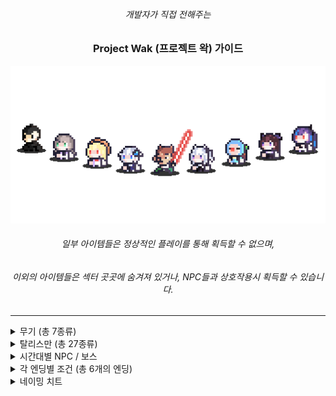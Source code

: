 <div align="center">

###### 개발자가 직접 전해주는

### Project Wak (프로젝트 왁) 가이드

<img src = "etc/images/thumnail.png" width = "600px">

###### 일부 아이템들은 정상적인 플레이를 통해 획득할 수 없으며,
###### 이외의 아이템들은 섹터 곳곳에 숨겨져 있거나, NPC들과 상호작용시 획득할 수 있습니다.


</div>

-----------------------

<details>
<summary>무기 (총 7종류)</summary>

-----------------------

#### 양손 광선검 [Item No.01]

<img src = "etc/items_weapons/945f2545-f419-4940-be57-c5af75e9d0f2.png" width = "64px">

- 가드 효율 0%</br>
- 특수 효과 : 익스플로전 사용 가능 및 매 100번째 타격 마다 강력한 '갈!' 데미지</br>


- 무기 강화 1레벨 이상시, 에네르기파 사용 가능</br>
- '의문의 제단'에 붉은 광선검과 푸른 광선검을 바쳐 획득 가능</br>

</br></br>
#


#### 초록 광선검 [Item No.02]

<img src = "etc/items_weapons/53e9010f-b1ba-4a5e-9407-12a0b220d427.png" width = "64px">

- 가드 효율 10%</br>
- 특수 효과 : 일반 공격 공속 증가</br>


- 무기 강화 1레벨 이상시, 에네르기파 사용 가능</br>
- '검성의 그림자' 처치시 획득 가능</br>

</br></br>
#



#### 붉은 광선검 [Item No.03]

<img src = "etc/items_weapons/c574c192-7d8c-4532-bb8b-70bdd5943387.png" width = "64px">

- 가드 효율 10%</br>


- 무기 강화 1레벨 이상시, 에네르기파 사용 가능</br>
- 튜토리얼 스테이지에서 획득 가능</br>

</br></br>
#



#### 푸른 광선검 [Item No.04]

<img src = "etc/items_weapons/f820f2a9-a2d1-4fb0-9d84-6207fa939363.png" width = "64px">

- 가드 효율 10%</br>
- 특수 효과 : 매 100번째 타격 마다 강력한 '갈!' 데미지</br>


- 무기 강화 1레벨 이상시, 에네르기파 사용 가능</br>
- '검성의 그림자' 처치시 획득 가능</br>

</br></br>
#



#### 돌격 소총 [Item No.05]

<img src = "etc/items_weapons/f2327aea-bb58-4ecf-b5b0-f858f0ae197d.png" width = "64px">

- 가드 효율 -50%</br>
- 특수 효과 : A키를 사용한 공격만 가능, 총알 제한 없음, 적의 방어력을 무시한 고정 데미지 적용</br>


- 탈리스만 '객관안'과 함께 사용하면, 세트 효과 '자동 조준' 활성화</br>
- '검성의 그림자' 처치시 획득 가능</br>

</br></br>
#


#### 지옥 참마도 [Item No.06]

<img src = "etc/items_weapons/baaa250a-cafc-4b6e-86be-b75359556b3a.png" width = "64px">

- 가드 효율 20%</br>
- 특수 효과 : '할복' 사용 가능</br>


- '할복' 사용 이후, 탈리스만 '아이네가 준 도끼'와 함께 사용하면 성능이 매우 좋아짐</br>
- '검성의 그림자' 처치시 획득 가능</br>

</br></br>


#### 왁초리 [Item No.07]

<img src = "etc/items_weapons/cebda1fd-45bf-4a67-af7d-b58d645dd792.png" width = "64px">

- 가드 효율 0%</br>


- 정상적인 방법을 통해선 획득 불가능</br>

</br></br>

---------------------------------

</details>





<details>
<summary>탈리스만 (총 27종류)</summary>

-----------------------

#### Re:wind 시계 [Item No.102]

<img src = "etc/items_accesories/e2c9d994-3a44-4e96-8437-e57bb0c58b83.png" width = "64px">

- 특수 효과 : 게임 오버가 되었을 때, 바로 직전의 과거로 시간을 되돌림.</br>
또한, 현재 시각과 함께 왁드로이드 완성까지 남은 시간을 표시해줌.


- 아이네를 통해 획득 가능</br>

</br></br>
#


#### 객관안 [Item No.103]

<img src = "etc/items_accesories/4834ca26-3609-4e92-b37b-de6e298eb95b.png" width = "64px">

- 특수 효과 : 자동으로 적을 타깃팅 해줌 (= 락온 효과)</br>


- 돌격 소총과 함께 사용하면 총을 모든 각도로 자동 조준함</br>
- 섹터 탐사를 통해 획득 가능 (숨겨진 아이템)</br>

</br></br>
#



#### 런닝 나시 [Item No.104]

<img src = "etc/items_accesories/33368b04-1ab5-410e-9c2e-8b2fa4bd3563.png" width = "64px">

- 특수 효과 : 대쉬 스킬 사용시 소모하는 스테미나량 50% 경감</br>


- 섹터 탐사를 통해 획득 가능 (숨겨진 아이템)</br>

</br></br>
#



#### 보라색 리본 [Item No.105]

<img src = "etc/items_accesories/27ae17f7-542f-4132-9cb0-5452ff7e5e3a.png" width = "64px">

- 특수 효과 : 방어력 10% 증가 및 최대 체력 50만큼 증가</br>


- 주르르를 통해 획득 가능</br>

</br></br>
#



#### 징버거 [Item No.106]

<img src = "etc/items_accesories/e23148b3-abe0-4d3e-8de3-3b96bd9ab770.png" width = "64px">

- 특수 효과 : 전투 모드가 아닌경우, 체력을 조금씩 회복</br>


- 징버거를 통해 획득 가능</br>

</br></br>
#


#### 파란 머리핀 [Item No.107]

<img src = "etc/items_accesories/acd7c5c8-9f99-4ff1-861c-94544003d6dc.png" width = "64px">

- 특수 효과 : 방어력 10% 증가 및 최대 체력 50만큼 증가</br>


- 고세구를 통해 획득 가능</br>

</br></br>
#


#### 응원 깃발 [Item No.108]

<img src = "etc/items_accesories/14b748e0-3161-456d-b8b0-554a6cf4befb.png" width = "64px">

- 특수 효과 : 기본 데미지 18% 증가</br>


- 섹터 탐사를 통해 획득 가능 (숨겨진 아이템)</br>

</br></br>
#


#### 알잘딱 가드 [Item No.109]

<img src = "etc/items_accesories/2dec64d9-b339-4a52-99a1-5973a9288fef.png" width = "64px">

- 특수 효과 : 적에게 피격당할시, 70%확률로 자동 방어</br>


- 난이도 설정을 통해 획득 가능 (벨런스 보정 아이템)</br>

</br></br>
#


#### 아이돌 신발 [Item No.110]

<img src = "etc/items_accesories/cd4dffa2-09b3-4aac-83db-f4aa7c303c4e.png" width = "64px">

- 특수 효과 : 점프력 증가 및 중력 감소</br>


- 해당 탈리스만을 이용하여 얻을 수 있는 특수 탈리스만들이 맵 곳곳에 존재함</br>
- 섹터 탐사를 통해 획득 가능 (숨겨진 아이템)</br>

</br></br>
#


#### 푸른색의 깃발 [Item No.111]

<img src = "etc/items_accesories/dbb84ba4-efac-4cef-bc62-83756d3561e9.png" width = "64px">

- 특수 효과 : 크리티컬 데미지 확률 15% 증가</br>


- 섹터 탐사를 통해 획득 가능 (숨겨진 아이템)</br>

</br></br>
#


#### 다이아몬드 검 [Item No.112]

<img src = "etc/items_accesories/a05a9789-e2c8-44a8-9814-3d8056f6aed3.png" width = "64px">

- 특수 효과 : 크리티컬 데미지 확률 10% 및 기본 데미지 10% 증가</br>


- 비챤을 통해 획득 가능</br>

</br></br>
#


#### AED (심장 제세동기) [Item No.113]

<img src = "etc/items_accesories/7a099ff1-0880-4487-aa3d-78294580adad.png" width = "64px">

- 특수 효과 : 플레이어가 사망하였을때, 체력을 1만큼 남기고 즉시 부활</br>


- 릴파를 통해 획득 가능</br>

</br></br>
#


#### 뱅갈고무나무 에스트 병 [Item No.114]

<img src = "etc/items_accesories/bd64db59-4a2d-4bd1-a91f-179205f0e95c.png" width = "64px">

- 특수 효과 : 최대 체력의 50%만큼 회복 및 상태 이상 해제</br>


- 사망 횟수가 10회를 넘었을시, 아이네를 통해 획득 가능 / 난이도 설정을 통해 획득 가능 (벨런스 보정 아이템)</br>

</br></br>
#


#### 각성제 [Item No.115]

<img src = "etc/items_accesories/73cc98ba-81c6-4e30-b08e-f4e9901a94e4.png" width = "64px">

- 특수 효과 : 사용 즉시 레이지 모드 발동 및 상태 이상 해제</br>


- 섹터 탐사를 통해 획득 가능 (숨겨진 아이템)</br>

</br></br>
#


#### 깨진 하트 크리스탈 (좌) [Item No.116]

<img src = "etc/items_accesories/eaacbb97-063f-4fc1-8bab-485970a7d1a2.png" width = "64px">

- 특수 효과 : 최대 체력 100만큼 증가</br>


- 섹터 탐사를 통해 획득 가능 (숨겨진 아이템)</br>

</br></br>
#


#### 깨진 하트 크리스탈 (우) [Item No.117]

<img src = "etc/items_accesories/b63c67f4-8277-4a32-9c73-54f2b4774187.png" width = "64px">

- 특수 효과 : 최대 체력 100만큼 증가</br>


- 섹터 탐사를 통해 획득 가능 (숨겨진 아이템)</br>

</br></br>
#


#### 하트 크리스탈 [Item No.118]

<img src = "etc/items_accesories/480934c8-1778-454d-9691-11804f00bcbc.png" width = "64px">

- 특수 효과 : 최대 체력 150만큼 증가</br>


- 난이도 설정을 통해 획득 가능 (벨런스 보정 아이템)</br>

</br></br>
#


#### 바다의 왕의 삼지창 [Item No.119]

<img src = "etc/items_accesories/bde0985d-a6b2-4208-ab57-6da4d163751a.png" width = "64px">

- 특수 효과 : 레이지 게이지가 80% 이상 찬 경우, 공중에서 E키를 누를시, 강력한 특수 스킬 사용</br>


- 히든 보스 '왁귀상어'를 통해 획득 가능 (숨겨진 아이템)</br>

</br></br>
#


#### 1차 테스터 기념 동상 [Item No.120]

<img src = "etc/items_accesories/21788fb4-7197-46f6-b228-7dc9aba90d07.png" width = "64px">

- 특수 효과 : 방어력 5%, 크리티컬 데미지 확률 12%, 기본 데미지 10% 증가</br>


- 닉네임 설정시, 1차 테스터 명단에 있는 닉네임으로 설정하여 획득 가능 (네이밍 치트 아이템)</br>

</br></br>
#


#### 2차 테스터 기념 동상 [Item No.121]

<img src = "etc/items_accesories/c77e5213-7980-40c7-b915-147b6f699f62.png" width = "64px">

- 특수 효과 : 방어력 5%, 크리티컬 데미지 확률 12%, 기본 데미지 10% 증가</br>


- 닉네임 설정시, 2차 테스터 명단에 있는 닉네임으로 설정하여 획득 가능 (네이밍 치트 아이템)</br>

</br></br>
#


#### 3차 테스터 기념 동상 [Item No.122]

<img src = "etc/items_accesories/9eef1fa8-246d-4e6b-b48c-7391d22ac2f2.png" width = "64px">

- 특수 효과 : 방어력 5%, 크리티컬 데미지 확률 12%, 기본 데미지 10% 증가</br>


- 닉네임 설정시, 3차 테스터 명단에 있는 닉네임으로 설정하여 획득 가능 (네이밍 치트 아이템)</br>

</br></br>
#


#### 버그 사냥꾼 [Item No.123]

<img src = "etc/items_accesories/3b596825-4daa-4098-929a-a4748d215d1e.png" width = "64px">

- 특수 효과 : 크리티컬 데미지 확률 15%, 기본 데미지 20% 증가</br>


- 닉네임 설정시, Special Thanks 명단에 있는 닉네임으로 설정하여 획득 가능 (네이밍 치트 아이템)</br>

</br></br>
#


#### 신세계의 신 [Item No.124]

<img src = "etc/items_accesories/c0a167b3-e5b7-4fd8-879e-cde29a54ea87.png" width = "64px">

- 특수 효과 : 레이지 모드 사용시, 주변에 번개를 생성</br>


- 모든 도전과제 달성시 획득 가능 (숨겨진 아이템)</br>

</br></br>
#


#### 아이네가 준 도끼 [Item No.125]

<img src = "etc/items_accesories/e5a48be2-9727-473c-8eb7-4ace41d949cb.png" width = "64px">

- 특수 효과 : 현재 체력에 반비례하여 기본 데미지 증가</br>
(풀피 상태일때의 데미지는 100%, 이후부터 체력이 적어질 때마다 데미지 증가)</br>


- 다회차 플레이시 아이네를 통해 획득 가능 (숨겨진 아이템)</br>

</br></br>

---------------------------------

</details>


<details>
<summary>시간대별 NPC / 보스</summary>

---------------------------------

#### 아이네</br>

<img src = "etc/images/npc1.png" width = "64px">

- 20시 ~ 24시 (밤)</br>

</br></br>



#### 주르르</br>

<img src = "etc/images/npc2.png" width = "64px">

- 1시 ~ 4시 (밤)</br>

</br></br>



#### 고세구</br>

<img src = "etc/images/npc3.png" width = "64px">

- 5시 ~ 9시 (밤/아침)</br>

</br></br>



#### 비챤</br>

<img src = "etc/images/npc4.png" width = "64px">

- 10시 ~ 13시 (아침)</br>

</br></br>



#### 징버거</br>

<img src = "etc/images/npc5.png" width = "64px">

- 14시 ~ 17시 (아침)</br>

</br></br>



#### 릴파</br>

<img src = "etc/images/npc6.png" width = "64px">

- 17시 ~ 19시 (아침)</br>

</br></br>






#### 암흑 속의 왁귀상어</br>

##### 왁귀상어는 총 2가지 방법으로 만날 수 있다.</br>

1. 현재 시간이 "밤" 일때, Sector-B03으로 탐험을 갔을때 조건 달성</br>

2. 왁귀상어를 한번도 보지 않은 상태로, Sector-B03으로 탐험을 갔을때 조건 달성 (시간대 상관 X)</br>



---------------------------------


</details>






<details>
<summary>각 엔딩별 조건 (총 6개의 엔딩)</summary>

---------------------------------

#### 소멸 엔딩</br>

##### 과거로 보낸 왁드로이드로 인해 과거의 자신이 사망하여 없어졌기에, 현재의 자신 또한 존재할 수 없게 되었다.</br>

- 폭주한 왁드로이드 처치후, Re:wind시계를 이용해 왁드로이드를 과거로 보내버릴경우 조건 달성</br>


</br></br>



#### 진엔딩</br>

##### 누구도 희생되지 않고, 성공적으로 박사의 계획 '프로젝트 왁'을 저지하였다</br>

- Re:wind시계를 이용해 과거로 돌아가, 이세돌 멤버들과 천양이를 연구소 밖으로 대피시킨후, 왁드로이드를 처치할 경우 조건 달성</br>


</br></br>



#### 도망자 엔딩</br>

##### 이세돌 멤버들과, 팬치들 그리고 천양이를 구하지 않고 혼자 탈출 했다</br>

- 폭주한 왁드로이드 처치후, 연구소 밖으로 도망친 뒤 박사의 계획을 저지했으니, 만족하고 집으로 돌아갈경우 조건 달성</br>


</br></br>



#### 회귀 불능 엔딩</br>

##### 과거로 되돌아가려고 했지만, 시계가 완전히 망가져 버려 과거로 돌아갈 수 없게 되었다</br>

- D-day가 되어버리면, 도파민 박사의 계획에 의해 연구소가 폭발하게 되고,</br>
이에 왁굳과 이세돌, 천양이 모두 폭발에 휘말리게 되는데,</br>
이때 Re:wind시계를 이용해 과거로 되돌아가 다시 D-day이전으로 되돌아가게 된다.</br>
하지만, 폭발의 영향으로 인해 시계에 점점 금이 가기 시작한다.</br>
시계에 금이 3번 이상 갈 경우, 시계는 완전히 부셔져버리며 '완전한 게임 오버' 상태가 되어버린다.</br>

- 이러한 점을 이용해, 시계가 정확히 '2번'까지만 부서진 상태로 폭주한 왁드로이드 처치후, </br>
이세돌과 천양이를 대피시키기 위해, 스스로를 칼로 찔러 Re:wind시계를 이용해 과거로 되돌아가려고 시도시, 시계가 깨져버려서 과거로 되돌아가지 못하고 그대로 사망하게 된다.</br>


</br></br>


#### 게임오버 엔딩 (2가지 방법으로 가능)</br>

##### 플레이어가 사망했다</br>

1. D-day가 되어버리면, 도파민 박사의 계획에 의해 연구소가 폭발하게 되고,</br>
이에 왁굳과 이세돌, 천양이 모두 폭발에 휘말리게 되는데,</br>
이때 Re:wind시계를 이용해 과거로 되돌아가 다시 D-day이전으로 되돌아가게 된다.</br>
하지만, 폭발의 영향으로 인해 시계에 점점 금이 가기 시작한다.</br>
시계에 금이 3번 이상 갈 경우, 시계는 완전히 부셔버리며 '완전한 게임 오버' 상태가 되어버리면서 '게임오버 엔딩' 조건이 달성된다.</br>

2. Re:wind시계를 장착하지 않은 상태로, 플레이어 사망시 과거로 되돌아가지 못하고 '완전한 게임 오버' 상태가 되어버리면서 '게임오버 엔딩' 조건이 달성된다.</br>


---------------------------------


</details>







<details>
<summary>네이밍 치트</summary>

##### 닉네임 설정시 아래 명단에 기재된 닉네임으로 설정하게 되면 특수한 탈리스만을 얻을 수 있다.

---------------------------------

- 1차 테스터 명단

StellarSea 서장님 오코츠유타 옥수수칲 탄창 황금뿌리 러머 Ssab 공벌 화염뽱어 젓가락아저씨 진성e 벼슬 페르마벤 댐쿵이 쓰레기맛캔디 1잡탕1 zun Dillionaire alpamin BackSang NANFREE 쥬기 참이프 광부 Contra QuiettBee 사미니

</br></br>




- 2차 테스터 명단

댐쿵이 BackSang 모니타리 스즈메의 문단속 벤찌 별명1577 Kastle 고 라니임니다 재영이요 윤석 러머 최민우 ㅁㅈ 허미온 아리에스 NAㅅ Mang0_k Ladon TJD ajdkg296 쥬기 잠복근무 도트박스 재영 윤석 허미온 cccc 원시인 징버거의 돗대 면주바이

</br></br>




- 3차 테스터 명단

세구세구세구야사랑해 1잡탕1 백상 KIM DDi YOMG TT1 ACHI99 Nikemach damku1214 Dillionaire 로얄플러쉬 DO_S 이미지박스 킹츄러스 seesaw 소다쿤 플로토돔 펭구 입꼬기 명준 갱후니 조금하는바드 은색의하늘 ajdkg296 ChungYeo sda justahirman 허거덩 Eluhu libertad

</br></br>




- Special Thanks

BackSang 쓰레기맛캔디 zun 왁만치 NANFREE alpamin 1잡탕1 쥬기 댐쿵이 ㅇㅅㄹㅋ Eluhu seesaw 뱌밍 우소 libertad 랑 이 갱후니 러머 ajdkg296 Hermione 대충지은닉네임

</br></br>



- 이외의 네이밍 치트

우왁굳 왁굳


---------------------------------


</details>
